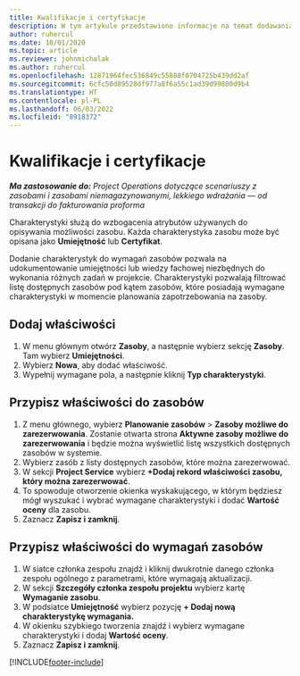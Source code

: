 ```yaml
---
title: Kwalifikacje i certyfikacje
description: W tym artykule przedstawiono informacje na temat dodawania charakterystyk umiejętności i certyfikatów do zasobów.
author: ruhercul
ms.date: 10/01/2020
ms.topic: article
ms.reviewer: johnmichalak
ms.author: ruhercul
ms.openlocfilehash: 12871964fec536849c55888f0704725b439dd2af
ms.sourcegitcommit: 6cfc50d89528df977a8f6a55c1ad39d99800d9b4
ms.translationtype: HT
ms.contentlocale: pl-PL
ms.lasthandoff: 06/03/2022
ms.locfileid: "8918372"
---
```

# <a name="skills-and-certifications"></a>Kwalifikacje i certyfikacje
_**Ma zastosowanie do:** Project Operations dotyczące scenariuszy z zasobami i zasobami niemagazynowanymi, lekkiego wdrażania — od transakcji do fakturowania proforma_

Charakterystyki służą do wzbogacenia atrybutów używanych do opisywania możliwości zasobu. Każda charakterystyka zasobu może być opisana jako **Umiejętność** lub **Certyfikat**.

Dodanie charakterystyk do wymagań zasobów pozwala na udokumentowanie umiejętności lub wiedzy fachowej niezbędnych do wykonania różnych zadań w projekcie. Charakterystyki pozwalają filtrować listę dostępnych zasobów pod kątem zasobów, które posiadają wymagane charakterystyki w momencie planowania zapotrzebowania na zasoby.

## <a name="add-characteristics"></a>Dodaj właściwości

1. W menu głównym otwórz **Zasoby**, a następnie wybierz sekcję **Zasoby**. Tam wybierz **Umiejętności**.
2. Wybierz **Nowa**, aby dodać właściwość.
3. Wypełnij wymagane pola, a następnie kliknij **Typ charakterystyki**.

## <a name="assign-characteristics-to-resources"></a>Przypisz właściwości do zasobów

1. Z menu głównego, wybierz **Planowanie zasobów** > **Zasoby możliwe do zarezerwowania**. Zostanie otwarta strona **Aktywne zasoby możliwe do zarezerwowania** i będzie można wyświetlić listę wszystkich dostępnych zasobów w systemie.
2. Wybierz zasób z listy dostępnych zasobów, które można zarezerwować.
3. W sekcji **Project Service** wybierz **+Dodaj rekord właściwości zasobu, który można zarezerwować**.
4. To spowoduje otworzenie okienka wyskakującego, w którym będziesz mógł wyszukać i wybrać wymagane charakterystyki i dodać **Wartość oceny** dla zasobu.
5. Zaznacz **Zapisz i zamknij**.

## <a name="assign-characteristics-to-resource-requirements"></a>Przypisz właściwości do wymagań zasobów

1. W siatce członka zespołu znajdź i kliknij dwukrotnie danego członka zespołu ogólnego z parametrami, które wymagają aktualizacji.
2. W sekcji **Szczegóły członka zespołu projektu** wybierz kartę **Wymaganie zasobu**.
3. W podsiatce **Umiejętność** wybierz pozycję **+ Dodaj nową charakterystykę wymagania.**
4. W okienku szybkiego tworzenia znajdź i wybierz wymagane charakterystyki i dodaj **Wartość oceny**.
5. Zaznacz **Zapisz i zamknij**.

[!INCLUDE[footer-include](../includes/footer-banner.md)]